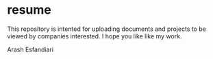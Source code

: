 # resume

This repository is intented for uploading documents and projects to be viewed by companies interested.
I hope you like like my work. 

Arash Esfandiari
